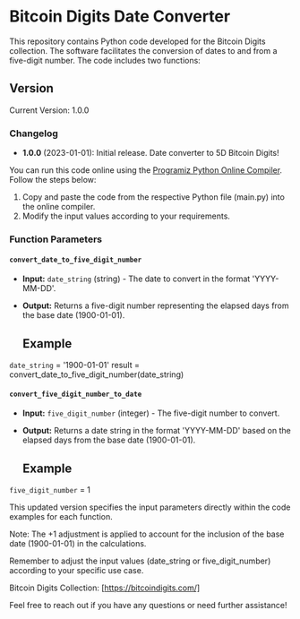
 # Bitcoin Digits Date Converter
This repository contains Python code developed for the Bitcoin Digits collection. The software facilitates the conversion of dates to and from a five-digit number. The code includes two functions:

## Version

Current Version: 1.0.0

### Changelog

- **1.0.0** (2023-01-01): Initial release.
Date converter to 5D Bitcoin Digits!


You can run this code online using the [Programiz Python Online Compiler](https://www.programiz.com/python-programming/online-compiler/). Follow the steps below:

1. Copy and paste the code from the respective Python file (main.py) into the online compiler.
2. Modify the input values according to your requirements.

### Function Parameters

#### `convert_date_to_five_digit_number`

- **Input:** `date_string` (string) - The date to convert in the format 'YYYY-MM-DD'.
- **Output:** Returns a five-digit number representing the elapsed days from the base date (1900-01-01).

  ## Example
`date_string` = '1900-01-01'
result = convert_date_to_five_digit_number(date_string)

#### `convert_five_digit_number_to_date`

- **Input:** `five_digit_number` (integer) - The five-digit number to convert.
- **Output:** Returns a date string in the format 'YYYY-MM-DD' based on the elapsed days from the base date (1900-01-01).

  ## Example
`five_digit_number` = 1 


This updated version specifies the input parameters directly within the code examples for each function.

Note: The +1 adjustment is applied to account for the inclusion of the base date (1900-01-01) in the calculations.

Remember to adjust the input values (date_string or five_digit_number) according to your specific use case.

Bitcoin Digits Collection: [https://bitcoindigits.com/]

Feel free to reach out if you have any questions or need further assistance!







